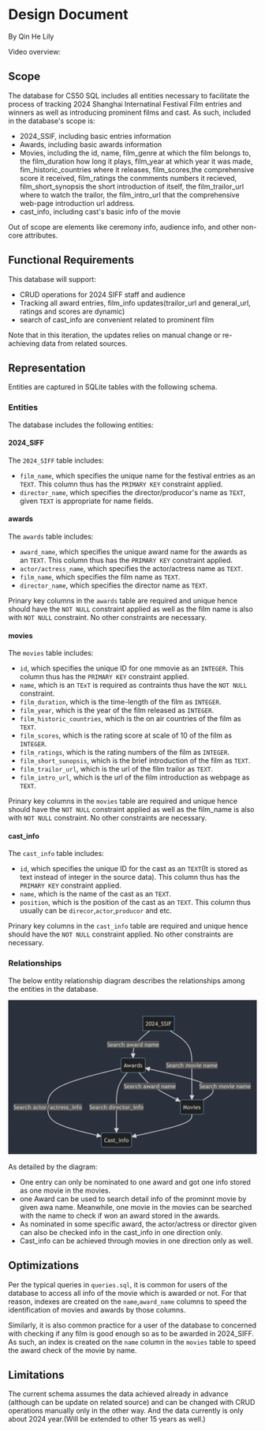 # Design Document

By Qin He Lily

Video overview: 

## Scope

The database for CS50 SQL includes all entities necessary to facilitate the process of tracking 2024 Shanghai Internatinal Festival Film entries and winners as well as introducing prominent films and cast. As such, included in the database's scope is:

* 2024_SSIF, including basic entries information
* Awards, including basic awards information
* Movies, including the id, name, film_genre at which the film belongs to, the film_duration how long it plays, film_year at which year it was made, fim_historic_countries where it releases, film_scores,the comprehensive score it received, film_ratings the conmments numbers it recieved, film_short_synopsis the short introduction of itself, the film_trailor_url where to watch the trailor, the film_intro_url that the comprehensive web-page introduction url address. 
* cast_info, including cast's basic info of the movie  

Out of scope are elements like ceremony info, audience info, and other non-core attributes.

## Functional Requirements

This database will support:
* CRUD operations for 2024 SIFF staff and audience
* Tracking all award entries, film_info updates(trailor_url and general_url, ratings and scores are dynamic)
* search of cast_info are convenient related to prominent film

Note that in this iteration, the updates relies on manual change or re-achieving data from related sources.

## Representation

Entities are captured in SQLite tables with the following schema.

### Entities

The database includes the following entities:

#### 2024_SIFF

The `2024_SIFF` table includes:

* `film_name`, which specifies the unique name for the festival entries as an `TEXT`. This column thus has the `PRIMARY KEY` constraint applied.
* `director_name`, which specifies the director/producor's name as `TEXT`, given `TEXT` is appropriate for name fields.

#### awards

The `awards` table includes:

* `award_name`, which specifies the unique award name for the awards as an `TEXT`. This column thus has the `PRIMARY KEY` constraint applied.
* `actor/actress_name`, which specifies the actor/actress name as `TEXT`.
* `film_name`, which specifies the film name as `TEXT`.
* `director_name`, which specifies the director name as `TEXT`.

Prinary key columns in the `awards` table are required and unique hence should have the `NOT NULL` constraint applied as well as the film name is also with `NOT NULL` constraint. No other constraints are necessary.

#### movies

The `movies` table includes:

* `id`, which specifies the unique ID for one mmovie as an `INTEGER`. This column thus has the `PRIMARY KEY` constraint applied.
* `name`, which is an `TExT` is required as contraints thus have the `NOT NULL` constraint. 
* `film_duration`, which is the time-length of the film as `INTEGER`.
* `film_year`, which is the year of the film released as `INTEGER`.
* `film_historic_countries`, which is the on air countries of the film as `TEXT`.
* `film_scores`, which is the rating score at scale of 10 of the film as `INTEGER`.
* `film_ratings`, which is the rating numbers of the film as `INTEGER`.
* `film_short_sunopsis`, which is the brief introduction of the film as `TEXT`.
* `film_trailor_url`, which is the url of the film trailor as `TEXT`.
* `film_intro_url`, which is the url of the film introduction as webpage as `TEXT`.

Prinary key columns in the `movies` table are required and unique hence should have the `NOT NULL` constraint applied as well as the film_name is also with `NOT NULL` constraint. No other constraints are necessary.

#### cast_info

The `cast_info` table includes:

* `id`, which specifies the unique ID for the cast as an `TEXT`(It is stored as text instead of integer in the source data). This column thus has the `PRIMARY KEY` constraint applied.
* `name`, which is the name of the cast as an `TEXT`.
* `position`, which is the position of the cast as an `TEXT`. This column thus usually can be `direcor`,`actor`,`producor` and etc.

Prinary key columns in the `cast_info` table are required and unique hence should have the `NOT NULL` constraint applied. No other constraints are necessary.

### Relationships

The below entity relationship diagram describes the relationships among the entities in the database.

![ER Diagram](diagram.png)

As detailed by the diagram:

* One entry can only be nominated to one award and got one info stored as one movie in the movies.
* one Award can be used  to search detail info of the prominnt movie by given awa name. Meanwhile, one movie in the movies can be searched with the name to check if won an award stored in the awards. 
* As nominated in some specific award, the actor/actress or director given can also be checked info in the cast_info in one direction only.
* Cast_info can be achieved through movies in one direction only as well.

## Optimizations

Per the typical queries in `queries.sql`, it is common for users of the database to access all info of the movie which is awarded or not. For that reason, indexes are created on the `name`,`award_name` columns to speed the identification of movies and awards by those columns.

Similarly, it is also common practice for a user of the database to concerned with checking if any film is good enough so as to be awarded in 2024_SIFF. As such, an index is created on the `name` column in the `movies` table to speed the award check of the movie by name.

## Limitations

The current schema assumes the data achieved already in advance (although can be update on related source) and can be changed with CRUD operations manually only in the other way. And the data currently is only about 2024 year.(Will be extended to other 15 years as well.)
